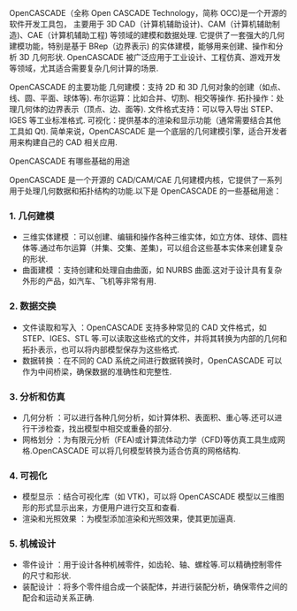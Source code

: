 OpenCASCADE（全称 Open CASCADE Technology，简称 OCC)是一个开源的软件开发工具包，
主要用于 3D CAD（计算机辅助设计)、CAM（计算机辅助制造)、CAE（计算机辅助工程) 等领域的建模和数据处理.
它提供了一套强大的几何建模功能，特别是基于 BRep（边界表示) 的实体建模，能够用来创建、操作和分析 3D 几何形状.
OpenCASCADE 被广泛应用于工业设计、工程仿真、游戏开发等领域，尤其适合需要复杂几何计算的场景.

OpenCASCADE 的主要功能
几何建模：支持 2D 和 3D 几何对象的创建（如点、线、圆、平面、球体等).
布尔运算：比如合并、切割、相交等操作.
拓扑操作：处理几何体的边界表示（顶点、边、面等).
文件格式支持：可以导入导出 STEP、IGES 等工业标准格式.
可视化：提供基本的渲染和显示功能（通常需要结合其他工具如 Qt).
简单来说，OpenCASCADE 是一个底层的几何建模引擎，适合开发者用来构建自己的 CAD 相关应用.




OpenCASCADE 有哪些基础的用途



OpenCASCADE 是一个开源的 CAD/CAM/CAE 几何建模内核，它提供了一系列用于处理几何数据和拓扑结构的功能.以下是 OpenCASCADE 的一些基础用途：

### 1. 几何建模
- 三维实体建模 ：可以创建、编辑和操作各种三维实体，如立方体、球体、圆柱体等.通过布尔运算（并集、交集、差集)，可以组合这些基本实体来创建复杂的形状.
- 曲面建模 ：支持创建和处理自由曲面，如 NURBS 曲面.这对于设计具有复杂外形的产品，如汽车、飞机等非常有用.
### 2. 数据交换
- 文件读取和写入 ：OpenCASCADE 支持多种常见的 CAD 文件格式，如 STEP、IGES、STL 等.可以读取这些格式的文件，并将其转换为内部的几何和拓扑表示，也可以将内部模型保存为这些格式.
- 数据转换 ：在不同的 CAD 系统之间进行数据转换时，OpenCASCADE 可以作为中间桥梁，确保数据的准确性和完整性.
### 3. 分析和仿真
- 几何分析 ：可以进行各种几何分析，如计算体积、表面积、重心等.还可以进行干涉检查，找出模型中相交或重叠的部分.
- 网格划分 ：为有限元分析（FEA)或计算流体动力学（CFD)等仿真工具生成网格.OpenCASCADE 可以将几何模型转换为适合仿真的网格结构.
### 4. 可视化
- 模型显示 ：结合可视化库（如 VTK)，可以将 OpenCASCADE 模型以三维图形的形式显示出来，方便用户进行交互和查看.
- 渲染和光照效果 ：为模型添加渲染和光照效果，使其更加逼真.
### 5. 机械设计
- 零件设计 ：用于设计各种机械零件，如齿轮、轴、螺栓等.可以精确控制零件的尺寸和形状.
- 装配设计 ：将多个零件组合成一个装配体，并进行装配分析，确保零件之间的配合和运动关系正确.